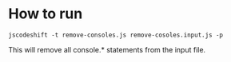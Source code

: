 # How to run

```terminal
jscodeshift -t remove-consoles.js remove-cosoles.input.js -p
```

This will remove all console.* statements from the input file.

